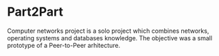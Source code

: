 # Part2Part
Computer networks project is a solo project which combines networks, operating systems and databases knowledge.
The objective was a small prototype of a Peer-to-Peer arhitecture.
